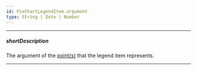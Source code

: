 ```yaml
---
id: PieChartLegendItem.argument
type: String | Date | Number
---
```

---
##### shortDescription
The argument of the [point(s)](/api-reference/50%20Common/Object%20Structures/PieChartLegendItem/points.md '/Documentation/ApiReference/UI_Components/dxPieChart/Interfaces/PieChartLegendItem/#points') that the legend item represents.

---
